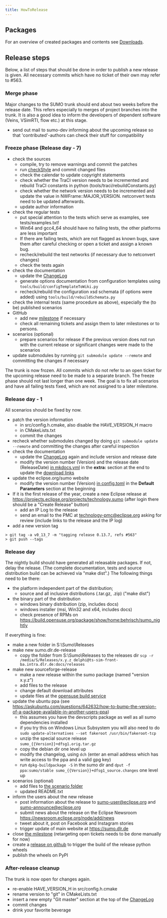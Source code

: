 ```yaml
---
title: HowToRelease
---
```


## Packages

For an overview of created packages and contents see
[Downloads](../Downloads.md).

## Release steps

Below, a list of steps that should be done in order to publish a new
release is given. All necessary commits which have no ticket of their
own may refer to #563.

### Merge phase

Major changes to the SUMO trunk should end about two weeks before the
release date. This refers especially to merges of project branches into
the trunk. It is also a good idea to inform the developers of dependent
software (Veins, VSimRTI, flow etc.) at this stage.
- send out mail to sumo-dev informing about the upcoming release so that 'contributed'-authors can check their stuff for compatibility

### Freeze phase (Release day - 7)

- check the sources
  - compile, try to remove warnings and commit the patches
  - run [checkStyle](../Developer/CodeStyle.md) and commit
    changed files
  - check the calendar to update copyright statements
  - check whether the TraCI version needs to be incremented
    and rebuild TraCI constants in python
    (tools/traci/rebuildConstants.py)
  - check whether the network version needs to be incremented and
    update the value in NWFrame::MAJOR_VERSION. netconvert tests
    need to be updated afterwards.
  - update author information
- check the regular tests
  - put special attention to the tests which serve as examples, see
    tests/examples.txt\!
  - Win64 and gcc4_64 should have no failing tests, the other
    platforms are less important
  - If there are failing tests, which are not flagged as known bugs,
    save them after careful checking or open a ticket and assign a
    known bug.
  - recheck/rebuild the test networks (if necessary due to
    netconvert changes)
  - check the tests again
- check the documentation
  - update the [ChangeLog](../ChangeLog.md)
  - generate options documentation from configuration templates
    using `tools/build/configTemplateToWiki.py`
  - recheck/rebuild the configuration xsd schemata (if options were
    added) using `tools/build/rebuildSchemata.py` 
- check the internal tests (same procedure as above), especially the
  (to be) published scenarios
- GitHub
  - add new [milestone](https://github.com/eclipse/sumo/milestones)
    if necessary
  - check all remaining tickets and assign them to later milestones
    or to persons.
- scenarios (optional)
  - prepare scenarios for release if the previous version does not
    run with the current release or significant changes were made to
    the scenarios
- update submodules by running `git submodule update --remote` and committing
  the changes if necessary

The trunk is now frozen. All commits which do not refer to an open
ticket for the upcoming release need to be made to a separate branch.
The freeze phase should not last longer than one week. The goal is to
fix all scenarios and have all failing tests fixed, which are not
assigned to a later milestone.

### Release day - 1

All scenarios should be fixed by now.

- patch the version information
  - in src/config.h.cmake, also disable the HAVE_VERSION_H macro
  - in CMakeLists.txt
  - commit the changes
- recheck whether submodules changed by doing `git submodule update --remote`
and committing the changes after careful inspection
- check the documentation
  - update the [ChangeLog](../ChangeLog.md) again and include
    version and release date
  - modify the version number (Version) and the release date (ReleaseDate)
    [in mkdocs.yml]({{Source}}docs/web/mkdocs.yml) in the **extra:** section at the end
    to update the [download links](../Downloads.md)
- update the eclipse.org/sumo website
  - modify the version number (Version) [in config.toml](https://github.com/eclipse/sumo.website/blob/master/config.toml) in the **Default Parameters** section at the beginning
- If it is the first release of the year, create a new Eclipse release at https://projects.eclipse.org/projects/technology.sumo (after login there should be a "Create Release" button)
  - add an IP Log to the release
  - send an email to the PMC at technology-pmc@eclipse.org asking for review (include links to the release and the IP log)
- add a new version tag
```
> git tag -a v0_13_7 -m "tagging release 0.13.7, refs #563"
> git push --tags
```

### Release day

The nightly build should have generated all releasable packages. If not,
delay the release. (The complete documentation, tests and source
distribution build can be achieved via "make dist".) The
following things need to be there:

- the platform independent part of the distribution;
  - source and all inclusive distributions (.tar.gz, .zip) ("make dist")
- the binary part of the distribution
  - windows binary distribution (zip, includes docs)
  - windows installer (msi, Win32 and x64, includes docs)
  - check presence of RPMs on
    <https://build.opensuse.org/package/show/home:behrisch/sumo_nightly>

If everything is fine:

- make a new folder in S:\\Sumo\\Releases
- make new sumo.dlr.de-release
  - copy the folder from S:\Sumo\Releases to the releases dir `scp -r /media/S/Releases/x.y.z delphi@ts-sim-front-ba.intra.dlr.de:docs/releases`
- make new sourceforge-release
  - make a new release within the sumo package (named "version x.y.z")
  - add files to the release
  - change default download attributes
  - update files at the [opensuse build
    service](https://build.opensuse.org/package/show/home:behrisch/sumo)
- update the ubuntu ppa (see
<https://askubuntu.com/questions/642632/how-to-bump-the-version-of-a-package-available-in-another-users-ppa>)
  - this assumes you have the devscripts package as well as all sumo dependencies installed
  - if you try this on Windows Linux Subsystem you will also need to do `sudo update-alternatives --set fakeroot /usr/bin/fakeroot-tcp`
  - unzip the special source release `sumo_{{Version}}+dfsg1.orig.tar.gz`
  - copy the debian dir one level up
  - modify the changelog, using `dch` (enter an email address which has write access to the ppa and a valid gpg key)
  - run `dpkg-buildpackage -S` in the sumo dir and `dput -f ppa:sumo/stable sumo_{{Version}}+dfsg1_source.changes` one level up
- scenarios (optional)
  - add files to [the scenario folder](https://sourceforge.net/projects/sumo/files/traffic_data/scenarios/)
  - updated README.txt
- inform the users about the new release
  - post information about the release to sumo-user@eclipse.org and
    sumo-announce@eclipse.org
  - submit news about the release on the Eclipse Newsroom <https://newsroom.eclipse.org/node/add/news>
  - tweet about it, post on Facebook and Instagram stories
  - trigger update of main website at <https://sumo.dlr.de>
- close [the milestone](https://github.com/eclipse/sumo/milestones)
  (retargeting open tickets needs to be done manually for now)
- create a [release on github](https://github.com/eclipse/sumo/releases) to trigger the build of the release python wheels
- publish the wheels on PyPI

### After-release cleanup

The trunk is now open for changes again.

- re-enable HAVE_VERSION_H in src/config.h.cmake
- rename version to "git" in CMakeLists.txt
- insert a new empty "Git master" section at the top of the [ChangeLog](../ChangeLog.md)
- commit changes
- drink your favorite beverage
